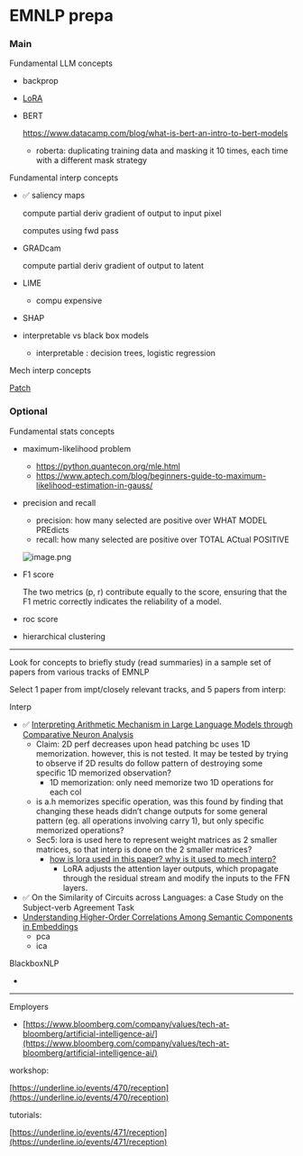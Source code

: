 # EMNLP prepa

### Main

Fundamental LLM concepts

- backprop
- [LoRA](https://www.notion.so/LoRA-beac52c3b5cc4053a29c71e4419e9490?pvs=21)
- BERT
    
    https://www.datacamp.com/blog/what-is-bert-an-intro-to-bert-models
    
    - roberta: duplicating training data and masking it 10 times, each time with a different mask strategy

Fundamental interp concepts

- ✅ saliency maps
    
    compute partial deriv gradient of output to input pixel 
    
    computes using fwd pass
    
- GRADcam
    
    compute partial deriv gradient of output to latent
    
- LIME
    - compu expensive
- SHAP
- interpretable vs black box models
    - interpretable : decision trees, logistic regression

Mech interp concepts

[Patch](EMNLP%20prepa%20139afed922dc80d48c1be70146462e0e/Patch%2013dafed922dc8063af51d46d7209ec05.md)

### Optional

Fundamental stats concepts

- maximum-likelihood problem
    - https://python.quantecon.org/mle.html
    - https://www.aptech.com/blog/beginners-guide-to-maximum-likelihood-estimation-in-gauss/
- precision and recall
    - precision: how many selected are positive over WHAT MODEL PREdicts
    - recall: how many selected are positive over TOTAL ACtual POSITIVE
    
    ![image.png](EMNLP%20prepa%20139afed922dc80d48c1be70146462e0e/image.png)
    
- F1 score
    
    The two metrics (p, r) contribute equally to the score, ensuring that the F1 metric correctly indicates the reliability of a model.
    
- roc score
- hierarchical clustering

---

Look for concepts to briefly study (read summaries) in a sample set of papers from various tracks of EMNLP 

Select 1 paper from impt/closely relevant tracks, and 5 papers from interp:

Interp

- ✅ [Interpreting Arithmetic Mechanism in Large Language Models through Comparative Neuron Analysis](https://arxiv.org/pdf/2409.14144)
    - Claim: 2D perf decreases upon head patching bc uses 1D memorization. however, this is not tested. It may be tested by trying to observe if 2D results do follow pattern of destroying some specific 1D memorized observation?
        - 1D memorization: only need memorize two 1D operations for each col
    - is a.h memorizes specific operation, was this found by finding that changing these heads didn’t change outputs for some general pattern (eg. all operations involving carry 1), but only specific memorized operations?
    - Sec5: lora is used here to represent weight matrices as 2 smaller matrices, so that interp is done on the 2 smaller matrices?
        - [how is lora used in this paper? why is it used to mech interp?](https://chatgpt.com/c/67314d67-2b68-800c-b412-bac2e1c23832)
            - LoRA adjusts the attention layer outputs, which propagate through the residual stream and modify the inputs to the FFN layers.
- ✅ On the Similarity of Circuits across Languages: a Case Study on the Subject-verb Agreement Task
- [Understanding Higher-Order Correlations Among Semantic Components in Embeddings](https://arxiv.org/pdf/2409.19919)
    - pca
    - ica

BlackboxNLP

- 

---

Employers

- [https://www.bloomberg.com/company/values/tech-at-bloomberg/artificial-intelligence-ai/](https://www.bloomberg.com/company/values/tech-at-bloomberg/artificial-intelligence-ai/)

workshop:

[https://underline.io/events/470/reception](https://underline.io/events/470/reception)

tutorials:

[https://underline.io/events/471/reception](https://underline.io/events/471/reception)
